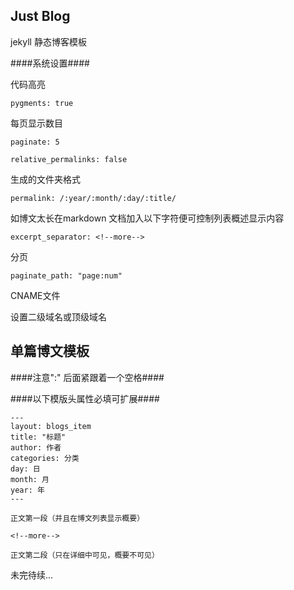 Just Blog
----------
jekyll 静态博客模板

####系统设置####

代码高亮

    pygments: true

每页显示数目

    paginate: 5

    relative_permalinks: false

生成的文件夹格式

    permalink: /:year/:month/:day/:title/

如博文太长在markdown 文档加入以下字符便可控制列表概述显示内容

    excerpt_separator: <!--more--> 

分页

    paginate_path: "page:num"

CNAME文件

设置二级域名或顶级域名



单篇博文模板
----------
####注意":" 后面紧跟着一个空格####

####以下模版头属性必填可扩展####


    ---
    layout: blogs_item
    title: "标题"
    author: 作者
    categories: 分类
    day: 日
    month: 月
    year: 年
    ---
    
    正文第一段（并且在博文列表显示概要）
    
    <!--more--> 
    
    正文第二段（只在详细中可见，概要不可见）



未完待续...
